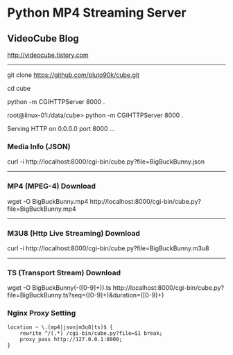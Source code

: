 Python MP4 Streaming Server
===========================

VideoCube Blog
--------------

http://videocube.tistory.com
* * *


git clone https://github.com/pluto90k/cube.git

cd cube

python -m CGIHTTPServer 8000 .

root@linux-01:/data/cube> python -m CGIHTTPServer 8000 .

Serving HTTP on 0.0.0.0 port 8000 ...

### Media Info (JSON)

curl -i http://localhost:8000/cgi-bin/cube.py?file=BigBuckBunny.json

* * *

### MP4 (MPEG-4) Download

wget -O BigBuckBunny.mp4 http://localhost:8000/cgi-bin/cube.py?file=BigBuckBunny.mp4

* * *

### M3U8 (Http Live Streaming) Download

curl -i http://localhost:8000/cgi-bin/cube.py?file=BigBuckBunny.m3u8

* * *

### TS (Transport Stream) Download

wget -O BigBuckBunny(-([0-9]+)).ts http://localhost:8000/cgi-bin/cube.py?file=BigBuckBunny.ts?seq=([0-9]+)&duration=([0-9]+)


### Nginx Proxy Setting
	location ~ \.(mp4|json|m3u8|ts)$ {
        rewrite ^/(.*) /cgi-bin/cube.py?file=$1 break;
        proxy_pass http://127.0.0.1:8000;
    }
